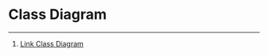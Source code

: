 # Class Diagram
____
1. [Link Class Diagram](https://drive.google.com/file/d/1keBINfmyWbbP9B8EzKNoxp_D-PBBnFuQ/view?usp=sharing)

